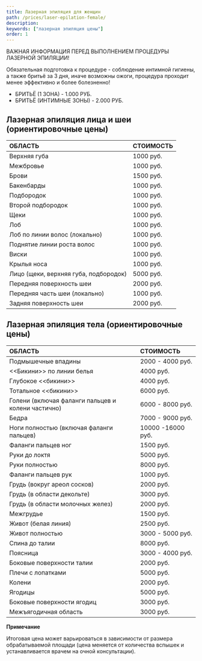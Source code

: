 ```yaml
---
title: Лазерная эпиляция для женщин
path: /prices/laser-epilation-female/
description:
keywords: ["лазерная эпиляция цены"]
order: 1
---
```


<div class="Block__warning">
ВАЖНАЯ ИНФОРМАЦИЯ ПЕРЕД ВЫПОЛНЕНИЕМ ПРОЦЕДУРЫ ЛАЗЕРНОЙ ЭПИЛЯЦИИ!

Обязательная подготовка к процедуре - соблюдение интимной гигиены, а также бритьё за 3 дня, иначе возможны ожоги, процедура проходит менее эффективно и более болезненно!
- БРИТЬЁ (1 ЗОНА) - 1.000 РУБ.
- БРИТЬЁ (ИНТИМНЫЕ ЗОНЫ) - 2.000 РУБ.
</div>


## Лазерная эпиляция лица и шеи (ориентировочные цены)

| ОБЛАСТЬ                               | СТОИМОСТЬ |
|:--------------------------------------|:----------|
| Верхняя губа                          | 1000 руб. |
| Межбровье                             | 1000 руб. |
| Брови                                 | 1500 руб. |
| Бакенбарды                            | 1000 руб. |
| Подбородок                            | 1000 руб. |
| Второй подбородок                     | 1000 руб. |
| Щеки                                  | 1000 руб. |
| Лоб                                   | 1000 руб. |
| Лоб по линии волос (локально)         | 1000 руб. |
| Поднятие линии роста волос            | 1000 руб. |
| Виски                                 | 1000 руб. |
| Крылья носа                           | 1000 руб. |
| Лицо (щеки, верхняя губа, подбородок) | 5000 руб. |
| Передняя поверхность шеи              | 2000 руб. |
| Передняя часть шеи (локально)         | 1000 руб. |
| Задняя поверхность шеи                | 2000 руб. |


## Лазерная эпиляция тела (ориентировочные цены)

| ОБЛАСТЬ                                            | СТОИМОСТЬ         |
|:---------------------------------------------------|:------------------|
| Подмышечные впадины                                | 2000 - 4000 руб.  |
| <<Бикини>> по линии белья                          | 4000 руб.         |
| Глубокое <<бикини>>                                | 4000 руб.         |
| Тотальное <<бикини>>                               | 6000 руб.         |
| Голени (включая фаланги пальцев и колени частично) | 6000 - 8000 руб.  |
| Бедра                                              | 7000 - 9000 руб.  |
| Ноги полностью (включая фаланги пальцев)           | 10000 -16000 руб. |
| Фаланги пальцев ног                                | 1500 руб.         |
| Руки до локтя                                      | 5000 руб.         |
| Руки полностью                                     | 8000 руб.         |
| Фаланги пальцев рук                                | 1000 руб.         |
| Грудь (вокруг ареол сосков)                        | 2000 руб.         |
| Грудь (в области декольте)                         | 3000 руб.         |
| Грудь (в области молочных желез)                   | 2000 руб.         |
| Межгрудье                                          | 1500 руб.         |
| Живот (белая линия)                                | 2500 руб.         |
| Живот полностью                                    | 3000 - 5000 руб.  |
| Спина до талии                                     | 8000 руб.         |
| Поясница                                           | 3000 - 4000 руб.  |
| Боковые поверхности талии                          | 2000 руб.         |
| Плечи с лопатками                                  | 5000 руб.         |
| Колени                                             | 2000 руб.         |
| Ягодицы                                            | 5000 руб.         |
| Боковые поверхности ягодиц                         | 3000 руб.         |
| Межъягодичная область                              | 3000 руб.         |

**Примечание**

Итоговая цена может варьироваться в зависимости от размера обрабатываемой площади (цена меняется от количества вспышек и устанавливается врачем на очной консультации).
